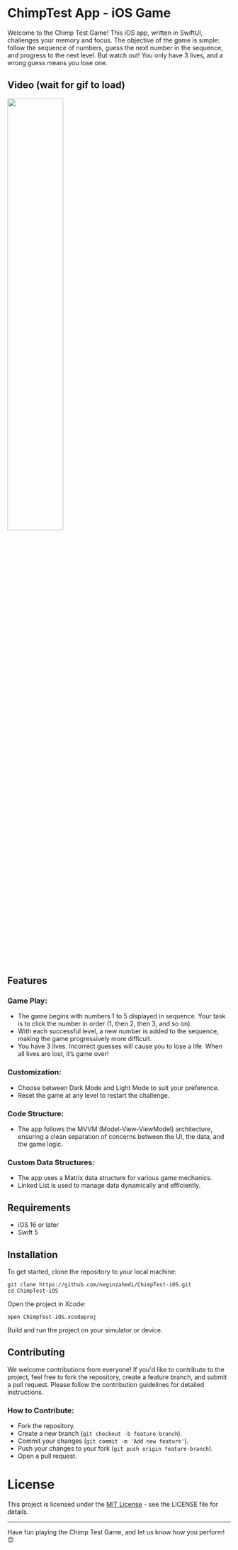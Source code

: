 # ChimpTest App - iOS Game
Welcome to the Chimp Test Game! This iOS app, written in SwiftUI, challenges your memory and focus. The objective of the game is simple: follow the sequence of numbers, guess the next number in the sequence, and progress to the next level. But watch out! You only have 3 lives, and a wrong guess means you lose one.

## Video (wait for gif to load) 
<img src="./Images/chimp.gif" width="50%" height="50%"/>

## Features

### Game Play:
- The game begins with numbers 1 to 5 displayed in sequence. Your task is to click the number in order (1, then 2, then 3, and so on).
- With each successful level, a new number is added to the sequence, making the game progressively more difficult.
- You have 3 lives. Incorrect guesses will cause you to lose a life. When all lives are lost, it’s game over!

### Customization:
- Choose between Dark Mode and Light Mode to suit your preference.
- Reset the game at any level to restart the challenge.

### Code Structure:
- The app follows the MVVM (Model-View-ViewModel) architecture, ensuring a clean separation of concerns between the UI, the data, and the game logic.

### Custom Data Structures:
- The app uses a Matrix data structure for various game mechanics.
- Linked List is used to manage data dynamically and efficiently.

## Requirements

- iOS 16 or later
- Swift 5

## Installation

To get started, clone the repository to your local machine:

```
git clone https://github.com/neginzahedi/ChimpTest-iOS.git
cd ChimpTest-iOS
```
Open the project in Xcode:
```
open ChimpTest-iOS.xcodeproj
```
Build and run the project on your simulator or device.

## Contributing

We welcome contributions from everyone! If you'd like to contribute to the project, feel free to fork the repository, create a feature branch, and submit a pull request. Please follow the contribution guidelines for detailed instructions.

### How to Contribute:
- Fork the repository.
- Create a new branch (`git checkout -b feature-branch`).
- Commit your changes (`git commit -m 'Add new feature'`).
- Push your changes to your fork (`git push origin feature-branch`).
- Open a pull request.

# License

This project is licensed under the [MIT License](https://github.com/neginzahedi/ChimpTest-iOS/blob/main/LICENSE) - see the LICENSE file for details.

--- 

Have fun playing the Chimp Test Game, and let us know how you perform! 😊
